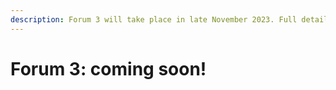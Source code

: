 ```yaml
---
description: Forum 3 will take place in late November 2023. Full details coming soon!
---
```


# Forum 3: coming soon!

